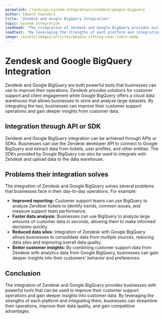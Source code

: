 ```yaml
---
permalink: /landings/system-integrations/zendesk/google-bigquery
author: Edward Saunders
title: "Zendesk and Google BigQuery Integration"
topic: System Integration
leadhead: "The integration of Zendesk and Google BigQuery provides businesses with powerful tools that can be used to improve their customer support operations and gain deeper insights into customer data"
leadtext: "By leveraging the strengths of each platform and integrating them, businesses can streamline their operations, improve their data quality, and gain competitive advantages."
image: /assets/images/articles/people-sitting-near-table.webp
---
```

<div class="arttext">	<h1>Zendesk and Google BigQuery Integration</h1>
	<p>Zendesk and Google BigQuery are both powerful tools that businesses can use to improve their operations. Zendesk provides solutions for customer support and client engagement while Google BigQuery offers a cloud data warehouse that allows businesses to store and analyze large datasets. By integrating the two, businesses can improve their customer support operations and gain deeper insights from customer data.</p>
	<h2>Integration through API or SDK</h2>
	<p>Zendesk and Google BigQuery integration can be achieved through APIs or SDKs. Businesses can use the Zendesk developer API to connect to Google BigQuery and extract data from tickets, user profiles, and other entities. The SDKs provided by Google BigQuery can also be used to integrate with Zendesk and upload data to the data warehouse.</p>
	<h2>Problems their integration solves</h2>
	<p>The integration of Zendesk and Google BigQuery solves several problems that businesses face in their day-to-day operations. For example:</p>
	<ul>
		<li><strong>Improved reporting:</strong> Customer support teams can use BigQuery to analyze Zendesk tickets to identify trends, common issues, and measure support team performance.</li>
		<li><strong>Faster data analysis:</strong> Businesses can use BigQuery to analyze large amounts of customer data in seconds, allowing them to make informed decisions quickly.</li>
		<li><strong>Reduced data silos:</strong> Integration of Zendesk with Google BigQuery allows businesses to consolidate data from multiple sources, reducing data silos and improving overall data quality.</li>
		<li><strong>Better customer insights:</strong> By combining customer support data from Zendesk with analytics data from Google BigQuery, businesses can gain deeper insights into their customers' behavior and preferences.</li>
	</ul>
	<h2>Conclusion</h2>
	<p>The integration of Zendesk and Google BigQuery provides businesses with powerful tools that can be used to improve their customer support operations and gain deeper insights into customer data. By leveraging the strengths of each platform and integrating them, businesses can streamline their operations, improve their data quality, and gain competitive advantages.</p>
</div>